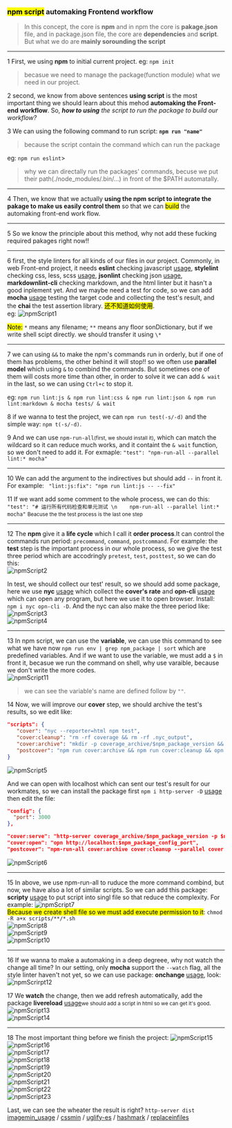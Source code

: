 ### <mark>npm script</mark> automaking Frontend workflow

> In this concept, the core is **npm** and in npm the core is **pakage.json** file, and in package.json file, the core are **dependencies** and **script**. But what we do are **mainly sorounding the script**   

-------------------------------------------------------------------------

1 First, we using **npm** to initial current project. eg: `npm init`  
> becasue we need to manage the package(function module) what we need in our project.  

2 second, we know from above sentences **using script** is the most important thing we should learn about this mehod **automaking the Front-end workflow**. So, _**how to using** the script to run the package to build our workflow?_

3 We can using the following command to run script: **`npm run "name"`**
> because the script contain the command which can run the package  

eg: `npm run eslint`>  
> why we can directally run the packages' commands, becuse we put their path(./node_modules/.bin/...) in front of the $PATH automatally.  

-------------------------------------------------------------------------

4 Then, we know that we actually **using the npm script to integrate the pakage to make us easily control them** so that we can <mark>build</mark> the automaking front-end work flow.

-------------------------------------------------------------------------

5 So we know the principle about this method, why not add  these fucking required pakages right now!!   

-------------------------------------------------------------------------

6 first, the style linters for all kinds of our files in our project. Commonly, in web Front-end project, it needs **eslint** checking javascript [usage](https://eslint.org/docs/user-guide/command-line-interface), **stylelint** checking css, less, scss [usage](https://stylelint.io/user-guide/cli/), **jsonlint** checking json [usage](https://github.com/zaach/jsonlint), **markdownlint-cli** checking markdown, and the html linter but it hasn't a good inplement yet. And we maybe need a test for code, so we can add **mocha** [usage](https://mochajs.org/#usage) testing the target code and collecting the test's result, and the **chai** the test assertion library. <mark>还不知道如何使用</mark>.   
eg: ![npmScript1](../datapi/npmScript1.png)  

<mark>Note:</mark> `*` means any filename; `**` means any floor sonDictionary, but if we write shell scipt directly. we should transfer it using `\*`  

-------------------------------------------------------------------------

7 we can using `&&` to make the npm's commands run in orderly, but if one of them has problems, the other behind it will stop!! so we often use **parallel model** which using `&` to combind the commands. But sometimes one of them will costs more time than other, in order to solve it we can add `& wait` in the last, so we can using `Ctrl+c` to stop it.   

eg: `npm run lint:js & npm run lint:css & npm run lint:json & npm run lint:markdown & mocha tests/ & wait`

8 if we wanna to test the project, we can `npm run test(-s/-d)` and the simple way: `npm t(-s/-d)`.   

9 And we can use `npm-run-all`<small>(first, we should install it)</small>, which can match the wildcard so it can reduce much works, and it containt the `& wait` function, so we don't need to add it. For exmaple: `"test": "npm-run-all --parallel lint:* mocha"` 

-------------------------------------------------------------------------

10 We can add the argument to the indirectives but should add `--` in front it. For example: ` "lint:js:fix": "npm run lint:js -- --fix"`  

11 If we want add some comment to the whole process, we can do this: `"test": "# 运行所有代码检查和单元测试 \n    npm-run-all --parallel lint:* mocha"` <small>Beacuse the the test process is the last one step</small>

-------------------------------------------------------------------------

12 The **npm** give it a **life cycle** which I call it **order process**.It can control the commands run period: `precommand`, `command`, `postcommand`. For example: the **test** step is the important process in our whole process, so we give the test three period which are accodringly `pretest`, `test`, `posttest`, so we can do this:  
![npmScript2](../datapi/npmScript2.png)  

In test, we should collect our test' result, so we should add some package, here we use **nyc** [usage](https://github.com/istanbuljs/nyc) which collect the **cover's rate** and **opn-cli** [usage](https://github.com/sindresorhus/opn-cli) which can open any program, but here we use it to open browser. Install: `npm i nyc opn-cli -D`. And the nyc can also make the three period like:  
![npmScript3](../datapi/npmScript3.png)  
![npmScript4](../datapi/npmScript4.png)  

-------------------------------------------------------------------------

13 In npm script, we can use the **variable**, we can use this command to see what we have now `npm run env | grep npm_package | sort` which are predefined variables. And if we want to use the variable, we must add a `$` in front it, becasue we run the command on shell, why use varaible, because we don't write the more codes.  
![npmScript11](../datapi/npmScript11.png)  
> we can see the variable's name are defined follow by `""`.  

14 Now, we will improve our **cover** step, we should archive the test's results, so we edit like:  

```json
"scripts": {
   "cover": "nyc --reporter=html npm test",
   "cover:cleanup": "rm -rf coverage && rm -rf .nyc_output",
   "cover:archive": "mkdir -p coverage_archive/$npm_package_version && cp -r coverage/* coverage_archive/$npm_package_version",
   "postcover": "npm run cover:archive && npm run cover:cleanup && opn coverage_archive/$npm_package_version/index.html"
}
```

![npmScript5](../datapi/npmScript5.png)  

And we can open with localhost which can sent our test's result for our workmates, so we can install the package first `npm i http-server -D` [usage](https://www.npmjs.com/package/http-server) then edit the file:

```json
"config": {
  "port": 3000
},
```

```json
"cover:serve": "http-server coverage_archive/$npm_package_version -p $npm_package_config_port",
"cover:open": "opn http://localhost:$npm_package_config_port",
"postcover": "npm-run-all cover:archive cover:cleanup --parallel cover:serve cover:open"
```
![npmScript6](../datapi/npmScript6.png)  

-------------------------------------------------------------------------

15 In above, we use npm-run-all to ruduce the more command combind, but now, we have also a lot of similar scripts. So we can add this package: **scripty** [usage](https://github.com/testdouble/scripty) to put script into singl file so that reduce the complexity. For example:
![npmScript7](../datapi/npmScript7.png)  
<mark>Because we create shell file so we must add execute permission to it</mark>: `chmod -R a+x scripts/**/*.sh`  
![npmScript8](../datapi/npmScript8.png)  
![npmScript9](../datapi/npmScript9.png)  
![npmScript10](../datapi/npmScript10.png)  

-------------------------------------------------------------------------

16 If we wanna to make a automaking in a deep degreee, why not watch the change all time? In our setting, only **mocha** support the `--watch` flag, all the style linter haven't not yet, so we can use package: **onchange** [usage](https://github.com/Qard/onchange), look: ![npmScrirpt12](../datapi/npmScript12.png)  

17 We **watch** the change, then we add refresh automatically, add the package **livereload** [usage](https://www.npmjs.com/package/livereload)<small>we should add a script in html so we can get it's good</small>.  
![npmScript13](../datapi/npmScript13.png)  
![npmScript14](../datapi/npmScript14.png)  

-------------------------------------------------------------------------

18 The most important thing before we finish the project:
![npmScript15](../datapi/npmScript15.png)  
![npmScript16](../datapi/npmScript16.png)  
![npmScript17](../datapi/npmScript17.png)  
![npmScript18](../datapi/npmScript18.png)  
![npmScript19](../datapi/npmScript19.png)  
![npmScript20](../datapi/npmScript20.png)  
![npmScript21](../datapi/npmScript21.png)  
![npmScript22](../datapi/npmScript22.png)  
![npmScript23](../datapi/npmScript23.png)  

Last, we can see the wheater the result is right? `http-server dist`  
[imagemin_usage](https://github.com/imagemin/imagemin-cli) / [cssmin](https://www.npmjs.com/package/cssmin) / [uglify-es](https://github.com/mishoo/UglifyJS2/tree/harmony) / [hashmark](https://github.com/keithamus/hashmark) / [replaceinfiles](https://github.com/songkick/replaceinfiles)





